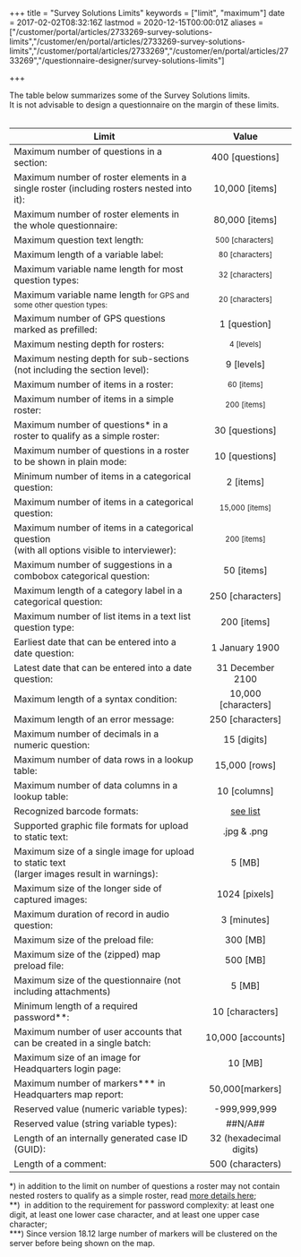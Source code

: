 ﻿+++
title = "Survey Solutions Limits"
keywords = ["limit", "maximum"]
date = 2017-02-02T08:32:16Z
lastmod = 2020-12-15T00:00:01Z
aliases = ["/customer/portal/articles/2733269-survey-solutions-limits","/customer/en/portal/articles/2733269-survey-solutions-limits","/customer/portal/articles/2733269","/customer/en/portal/articles/2733269","/questionnaire-designer/survey-solutions-limits"]

+++

The table below summarizes some of the Survey Solutions limits.  
It is not advisable to design a questionnaire on the margin of these
limits.  
 

<table class="table table-striped ">
<thead>
<tr class="header">
<th>Limit</th>
<th style="text-align: center;">Value</th>
</tr>
</thead>
<tbody>

<tr>
<td>Maximum number of questions in a section:</td>
<td style="text-align: center;">400 [questions]</td>
</tr>
<tr>
<td>Maximum number of roster elements in a single roster (including rosters nested into it):</td>
<td style="text-align: center;">10,000 [items]</td>
</tr>
<tr>
<td>Maximum number of roster elements in the whole questionnaire:</td>
<td style="text-align: center;">80,000 [items]</td>
</tr>
<tr>
<td>Maximum question text length:</td>
<td style="text-align: center;"><span style="font-size: 13px;">500 [characters] </span></td>
</tr>
<tr>
<td>Maximum length of a variable label:</td>
<td style="text-align: center;"><span style="font-size: 13px;">80 [characters]</span></td>
</tr>
<tr>
<td>Maximum variable name length for most question types:</td>
<td style="text-align: center;"><span style="font-size: 13px;">32 [characters]</span></td>
</tr>
<tr>
<td>Maximum variable name length <span style="font-size: 13px;">for GPS and some other question types:</span></td>
<td style="text-align: center;"><span style="font-size: 13px;">20 [characters]</span></td>
</tr>
<tr>
<td>Maximum number of GPS questions marked as prefilled:</td>
<td style="text-align: center;">1 [question]</td>
</tr>
<tr>
<td>Maximum nesting depth for rosters:</td>
<td style="text-align: center;"><span style="font-size: 13px;">4 [levels]</span></td>
</tr>
<tr>
<td>Maximum nesting depth for sub-sections<br />
(not including the section level):</td>
<td style="text-align: center;">9 [levels]</td>
</tr>
<tr>
<td>Maximum number of items in a roster:</td>
<td style="text-align: center;"><span style="font-size: 13px;">60 [items]</span></td>
</tr>
<tr>
<td>Maximum number of items in a simple roster:</td>
<td style="text-align: center;"><span style="font-size: 13px;">200 [items]</span></td>
</tr>
<tr>
<td>Maximum number of questions* in a roster to qualify as a simple roster:</td>
<td style="text-align: center;">30 [questions]</td>
</tr>
<tr>
<td>Maximum number of questions in a roster to be shown in plain mode:</td>
<td style="text-align: center;">10 [questions]</td>
</tr>
<tr>
<td>Minimum number of items in a categorical question:</td>
<td style="text-align: center;">2 [items]</td>
</tr>
<tr>
<td>Maximum number of items in a categorical question:</td>
<td style="text-align: center;"><span style="font-size: 13px;">15,000 [items]</span></td>
</tr>
<tr>
<td>Maximum number of items in a categorical question<br />
(with all options visible to interviewer):</td>
<td style="text-align: center;"><span style="font-size: 13px;">200 [items]</span></td>
</tr>
<tr>
<td>Maximum number of suggestions in a combobox categorical question:</td>
<td style="text-align: center;">50 [items]</td>
</tr>
<tr>
<td>Maximum length of a category label in a categorical question:</td>
<td style="text-align: center;">250 [characters]</td>
</tr>
<tr>
<td>Maximum number of list items in a text list question type:</td>
<td style="text-align: center;">200 [items]</td>
</tr>
<tr>
<td>Earliest date that can be entered into a date question:</td>
<td style="text-align: center;">1 January 1900</td>
</tr>
<tr>
<td>Latest date that can be entered into a date question:</td>
<td style="text-align: center;">31 December 2100</td>
</tr>
<tr>
<td>Maximum length of a syntax condition:</td>
<td style="text-align: center;">10,000 [characters]</td>
</tr>
<tr>
<td>Maximum length of an error message:</td>
<td style="text-align: center;">250 [characters]</td>
</tr>
<tr>
<td>Maximum number of decimals in a numeric question:</td>
<td style="text-align: center;">15 [digits]</td>
</tr>
<tr>
<td>Maximum number of data rows in a lookup table:</td>
<td style="text-align: center;">15,000 [rows]</td>
</tr>
<tr>
<td>Maximum number of data columns in a lookup table:</td>
<td style="text-align: center;">10 [columns]</td>
</tr>
<tr>
<td>Recognized barcode formats:</td>
<td style="text-align: center;"><a href="/questionnaire-designer/recognized-barcode-formats">see list</a></td>
</tr>
<tr>
<td>Supported graphic file formats for upload to static text:</td>
<td style="text-align: center;">.jpg &amp; .png</td>
</tr>
<tr>
<td>Maximum size of a single image for upload to static text<br />
(larger images result in warnings): </td>
<td style="text-align: center;">5 [MB]</td>
</tr>
<tr>
<td>Maximum size of the longer side of captured images:</td>
<td style="text-align: center;">1024 [pixels]</td>
</tr>
<tr>
<td>Maximum duration of record in audio question:</td>
<td style="text-align: center;">3 [minutes]</td>
</tr>
<tr>
<td>Maximum size of the preload file:</td>
<td style="text-align: center;">300 [MB]</td>
</tr>
<tr>
<td>Maximum size of the (zipped) map preload file:</td>
<td style="text-align: center;">500 [MB]</td>
</tr>
<tr>
<td>Maximum size of the questionnaire (not including attachments)</td>
<td style="text-align: center;">5 [MB]</td>
</tr>
<tr>
<td>Minimum length of a required password**:</td>
<td style="text-align: center;"><span style="text-align: center;">10 [characters]</span></td>
</tr>
<tr>
<td>Maximum number of user accounts that can be created in a single batch:</td>
<td style="text-align: center;">10,000 [accounts]</td>
</tr>
<tr>
<td>Maximum size of an image for Headquarters login page:</td>
<td style="text-align: center;">10 [MB]</td>
</tr>
<tr>
<td>Maximum number of markers*** in Headquarters map report:</td>
<td style="text-align: center;">50,000[markers]</td>
</tr>
<tr>
<td>Reserved value (numeric variable types):</td>
<td style="text-align: center;">-999,999,999</td>
</tr>
<tr>
<td>Reserved value (string variable types):</td>
<td style="text-align: center;">##N/A##</td>
</tr>
<tr>
<td>Length of an internally generated case ID (GUID):</td>
<td style="text-align: center;">32 (hexadecimal digits)</td>
</tr>
<tr>
<td>Length of a comment:</td>
<td style="text-align: center;">500 (characters)</td>
</tr>

</tbody>
</table>


\*) in addition to the limit on number of questions a roster may not
contain nested rosters to qualify as a simple roster, read [more details
here](/customer/en/portal/articles/2472543-rosters);  
\*\*)  in addition to the requirement for password complexity: at least
one digit, at least one lower case character, and at least one upper
case character;  
\*\*\*) Since version 18.12 large number of markers will be clustered on the server before being shown on the map.
